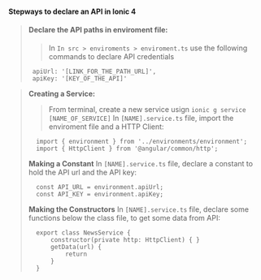 #### Stepways to declare an API in Ionic 4

> #### Declare the API paths in enviroment file:
> > In `In src > enviroments > enviroment.ts` use the following commands to declare API credentials
> ```
>  apiUrl: '[LINK_FOR_THE_PATH_URL]',
>  apiKey: '[KEY_OF_THE_API]'
> ```

> **Creating a Service:**
> > From terminal, create a new service usign `ionic g service [NAME_OF_SERVICE]`
> In `[NAME].service.ts` file, import the enviroment file and a HTTP Client:
> ```
>   import { environment } from '../environments/environment';
>   import { HttpClient } from '@angular/common/http';
> ```
> **Making a Constant**
> In `[NAME].service.ts` file, declare a constant to hold the API url and the API key:
> ```
>   const API_URL = environment.apiUrl;
>   const API_KEY = environment.apiKey;
> ```
> **Making the Constructors**
> In `[NAME].service.ts` file, declare some functions below the class file, to get some data from API:
> ```
>   export class NewsService {
>       constructor(private http: HttpClient) { }
>       getData(url) {
>           return
>       }
>   }
> ``` 
